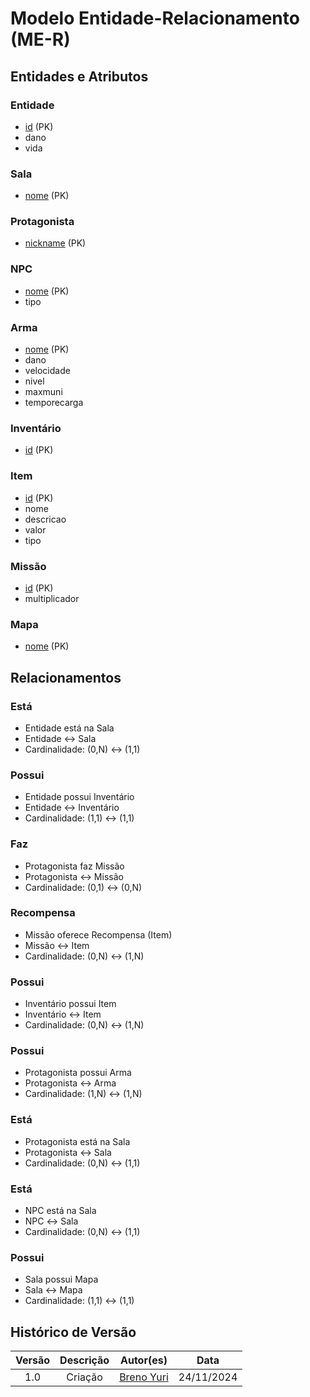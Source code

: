 # Modelo Entidade-Relacionamento (ME-R)

## Entidades e Atributos

### Entidade
- <u>id</u> (PK)
- dano
- vida

### Sala
- <u>nome</u> (PK)

### Protagonista
- <u>nickname</u> (PK)

### NPC
- <u>nome</u> (PK)
- tipo

### Arma
- <u>nome</u> (PK)
- dano
- velocidade
- nivel
- maxmuni
- temporecarga

### Inventário
- <u>id</u> (PK)

### Item
- <u>id</u> (PK)
- nome
- descricao
- valor
- tipo

### Missão
- <u>id</u> (PK)
- multiplicador

### Mapa
- <u>nome</u> (PK) 

## Relacionamentos

### Está
- Entidade está na Sala
- Entidade ↔ Sala
- Cardinalidade: (0,N) ↔ (1,1)

### Possui
- Entidade possui Inventário
- Entidade ↔ Inventário
- Cardinalidade: (1,1) ↔ (1,1)

### Faz
- Protagonista faz Missão
- Protagonista ↔ Missão
- Cardinalidade: (0,1) ↔ (0,N)

### Recompensa
- Missão oferece Recompensa (Item)
- Missão ↔ Item
- Cardinalidade: (0,N) ↔ (1,N)

### Possui
- Inventário possui Item
- Inventário ↔ Item
- Cardinalidade: (0,N) ↔ (1,N)

### Possui
- Protagonista possui Arma
- Protagonista ↔ Arma
- Cardinalidade: (1,N) ↔ (1,N)

### Está
- Protagonista está na Sala
- Protagonista ↔ Sala
- Cardinalidade: (0,N) ↔ (1,1)

### Está
- NPC está na Sala
- NPC ↔ Sala
- Cardinalidade: (0,N) ↔ (1,1)

### Possui
- Sala possui Mapa
- Sala ↔ Mapa
- Cardinalidade: (1,1) ↔ (1,1)


## Histórico de Versão
 | Versão |     Descrição      |                     Autor(es)                     |    Data    |
| :----: | :----------------: | :-----------------------------------------------: | :--------: |
|  1.0   | Criação | [Breno Yuri](https://github.com/YuriBre) | 24/11/2024 |